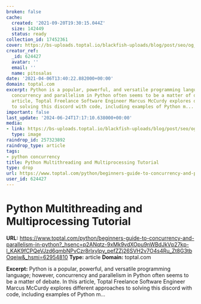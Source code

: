 ```yaml
---
broken: false
cache:
  created: '2021-09-20T19:30:15.044Z'
  size: 142449
  status: ready
collection_id: 17452361
cover: https://bs-uploads.toptal.io/blackfish-uploads/blog/post/seo/og_image_file/og_image/14825/beginners-guide-to-concurrency-and-parallelism-in-python-f26e18f0dea81ddf297e548a44eef227.png
creator_ref:
  _id: 624427
  avatar: ''
  email: ''
  name: pitosalas
date: '2021-04-06T13:40:22.882000+00:00'
domain: toptal.com
excerpt: Python is a popular, powerful, and versatile programming language; however,
  concurrency and parallelism in Python often seems to be a matter of debate. In this
  article, Toptal Freelance Software Engineer Marcus McCurdy explores different approaches
  to solving this discord with code, including examples of Python m...
important: false
last_update: '2024-06-24T17:17:10.638000+00:00'
media:
- link: https://bs-uploads.toptal.io/blackfish-uploads/blog/post/seo/og_image_file/og_image/14825/beginners-guide-to-concurrency-and-parallelism-in-python-f26e18f0dea81ddf297e548a44eef227.png
  type: image
raindrop_id: 257323892
raindrop_type: article
tags:
- python concurrency
title: Python Multithreading and Multiprocessing Tutorial
type: drop
url: https://www.toptal.com/python/beginners-guide-to-concurrency-and-parallelism-in-python?_hsenc=p2ANqtz-9xMk9vdXOpu9nWBdJkVp27kp-l_KAK9fCPQeVJzd6qmbNPvCzr8rlxyIpy_pefZZj26SVH2v7O4s4Ru_Zt8G3tbOqejw&_hsmi=62954810
user_id: 624427
---
```


# Python Multithreading and Multiprocessing Tutorial

**URL:** https://www.toptal.com/python/beginners-guide-to-concurrency-and-parallelism-in-python?_hsenc=p2ANqtz-9xMk9vdXOpu9nWBdJkVp27kp-l_KAK9fCPQeVJzd6qmbNPvCzr8rlxyIpy_pefZZj26SVH2v7O4s4Ru_Zt8G3tbOqejw&_hsmi=62954810
**Type:** article
**Domain:** toptal.com

**Excerpt:** Python is a popular, powerful, and versatile programming language; however, concurrency and parallelism in Python often seems to be a matter of debate. In this article, Toptal Freelance Software Engineer Marcus McCurdy explores different approaches to solving this discord with code, including examples of Python m...
